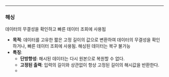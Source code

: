 
---

### 해싱

데이터의 무결성을 확인하고 빠른 데이터 조회에 사용됩

- **목적**: 데이터를 고유한 짧은 고정 길이의 값으로 변환하여 데이터의 무결성을 확인하거나, 빠른 데이터 조회에 사용됨. 해싱된 데이터는 복구 불가능
- **특징**: 
	- **단방향성**: 해시된 데이터는 다시 원본으로 복원할 수 없다.
	- **고정된 출력**: 입력의 길이와 상관없이 항상 고정된 길이의 해시값을 반환한다.
	- 